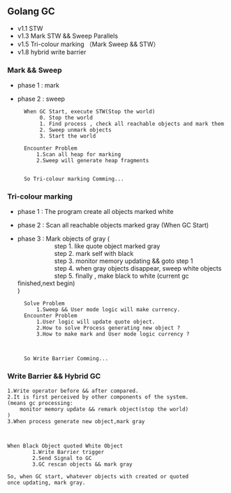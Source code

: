 ## Golang GC 

- v1.1 STW
- v1.3 Mark STW && Sweep Parallels
- v1.5 Tri-colour marking （Mark Sweep && STW）
- v1.8 hybrid write barrier


### Mark && Sweep

- phase 1 : mark
- phase 2 : sweep

        When GC Start, execute STW(Stop the world)
             0. Stop the world 
             1. Find process , check all reachable objects and mark them 
             2. Sweep unmark objects 
             3. Start the world

        Encounter Problem 
            1.Scan all heap for marking
            2.Sweep will generate heap fragments


        So Tri-colour marking Comming...
        
###  Tri-colour marking 

- phase 1 : The program create all objects marked white
- phase 2 : Scan all reachable objects marked gray (When GC Start)
- phase 3 : Mark objects of gray ( \
&emsp;&emsp;&emsp;&emsp;&emsp;&emsp;step 1. like quote object marked gray \
&emsp;&emsp;&emsp;&emsp;&emsp;&emsp;step 2. mark self with black \
&emsp;&emsp;&emsp;&emsp;&emsp;&emsp;step 3. monitor memory updating && goto step 1 \
&emsp;&emsp;&emsp;&emsp;&emsp;&emsp;step 4. when gray objects disappear, sweep white objects \
&emsp;&emsp;&emsp;&emsp;&emsp;&emsp;step 5. finally , make black to white (current gc finished,next begin) \
) 

        Solve Problem 
            1.Sweep && User mode logic will make currency.
        Encounter Problem 
            1.User logic will update quote object.
            2.How to solve Process generating new object ?
            3.How to make mark and User mode logic currency ?
           


        So Write Barrier Comming...
        

### Write Barrier && Hybrid GC

    1.Write operator before && after compared.
    2.It is first perceived by other components of the system.
    (means gc processing:
        monitor memory update && remark object(stop the world)
    )
    3.When process generate new object,mark gray
    
 
    
    When Black Object quoted White Object
            1.Write Barrier trigger
            2.Send Signal to GC
            3.GC rescan objects && mark gray
            
    So, when GC start, whatever objects with created or quoted
    once updating, mark gray.